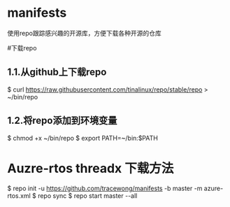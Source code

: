 # manifests
使用repo跟踪感兴趣的开源库，方便下载各种开源的仓库

#下载repo
## 1.1.从github上下载repo
$ curl https://raw.githubusercontent.com/tinalinux/repo/stable/repo > ~/bin/repo

## 1.2.将repo添加到环境变量
$ chmod +x ~/bin/repo
$ export PATH=~/bin:$PATH

# Auzre-rtos threadx 下载方法
$ repo init -u https://github.com/tracewong/manifests -b master -m azure-rtos.xml
$ repo sync
$ repo start master --all
